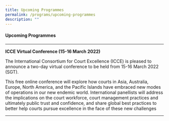 ```yaml
---
title: Upcoming Programmes
permalink: /programs/upcoming-programmes
description: ""
---
```

#### **Upcoming Programmes**
---
**ICCE Virtual Conference (15-16 March 2022)**

The International Consortium for Court Excellence (ICCE) is pleased to announce a two-day virtual conference to be held from 15-16 March 2022 (SGT).

This free online conference will explore how courts in Asia, Australia, Europe, North America, and the Pacific Islands have embraced new modes of operations in our new endemic world. International panellists will address the implications on the court workforce, court management practices and ultimately public trust and confidence, and share global best practices to better help courts pursue excellence in the face of these new challenges

---